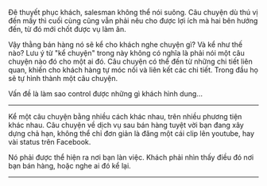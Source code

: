 Đê thuyết phục khách, salesman không thể nói suông. Câu chuyện dù thú vị đến mấy thì cuối cùng cũng vẫn phải nêu cho được lợi ích mà hai bên hướng đến, từ đó mới chốt được vụ làm ăn. 

Vậy thằng bán hàng nó sẽ kể cho khách nghe chuyện gì? Và kể như thế nào? Lưu ý từ "kể chuyện" trong này không có nghĩa là phải nói một câu chuyện nào đó cho một ai đó. Câu chuyện có thể đến từ những chi tiết liên quan, khiến cho khách hàng tự móc nối và liên kết các chi tiết. Trong đầu họ sẽ tự hình thành một câu chuyện. 

Vấn đề là làm sao control được những gì khách hình dung...

---

Kể một câu chuyện bằng nhiều cách khác nhau, trên nhiều phương tiện khác nhau. Câu chuyện về dịch vụ sau bán hàng tuyệt vời bạn đang xây dựng chả hạn, không thể chỉ đơn giản là đăng một cái clip lên youtube, hay vài status trên Facebook.

Nó phải được thể hiện ra nơi bạn làn việc. Khách phải nhìn thấy điều đó nơi bạn bán hàng, hoặc nghe ai đó kể lại.

---

